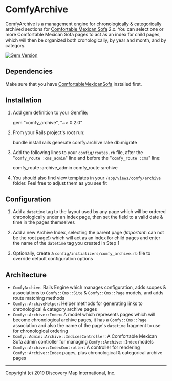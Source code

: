 # ComfyArchive

ComfyArchive is a management engine for chronologically & categorically archived sections for [Comfortable Mexican Sofa](https://github.com/comfy/comfortable-mexican-sofa) 2.x. You can select one or more Comfortable Mexican Sofa pages to act as an index for child pages, which will then be organized both cronologically, by year and month, and by category.

[![Gem Version](https://badge.fury.io/rb/comfy_archive.svg)](https://badge.fury.io/rb/comfy_archive)

## Dependencies

Make sure that you have [ComfortableMexicanSofa](https://github.com/comfy/comfortable-mexican-sofa) installed first.

## Installation

1) Add gem definition to your Gemfile:

    gem "comfy_archive", "~> 0.2.0"

2) From your Rails project's root run:

    bundle install
    rails generate comfy:archive
    rake db:migrate

3) Add the following lines to your `config/routes.rb` file, after the "`comfy_route :cms_admin`" line and before the "`comfy_route :cms`" line:

    comfy_route :archive_admin
    comfy_route :archive

4) You should also find view templates in your `/app/views/comfy/archive` folder. Feel free to adjust them as you see fit

## Configuration

1) Add a `datetime` tag to the layout used by any page which will be ordered chronologically under an index page, then set the field to a valid date & time in the pages themselves

2) Add a new Archive Index, selecting the parent page (_Important_: can not be the root page!) which will act as an index for child pages and enter the name of the `datetime` tag you created in Step 1

3) Optionally, create a `config/initializers/comfy_archive.rb` file to override default configuration options

## Architecture

* `ComfyArchive`: Rails Engine which manages configuration, adds scopes & associations to `Comfy::Cms::Site` & `Comfy::Cms::Page` models, and adds route matching methods
* `Comfy::ArchiveHelper`: Helper methods for generating links to chronological & category archive pages
* `Comfy::Archive::Index`: A model which represents pages which will become chronological archive pages, it has a `Comfy::Cms::Page` association and also the name of the page's `datetime` fragment to use for chronological ordering
* `Comfy::Admin::Archive::IndicesController`: A Comfortable Mexican Sofa admin controller for managing `Comfy::Archive::Index` models
* `Comfy::Archive::IndexController`: A controller for rendering `Comfy::Archive::Index` pages, plus chronological & categorical archive pages

---

Copyright (c) 2019 Discovery Map International, Inc.
